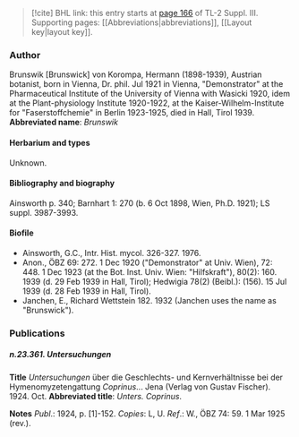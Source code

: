 > [!cite] BHL link: this entry starts at [page 166](https://www.biodiversitylibrary.org/page/33266473) of TL-2 Suppl. III.
> Supporting pages: [[Abbreviations|abbreviations]], [[Layout key|layout key]].

### Author

Brunswik \[Brunswick\] von Korompa, Hermann (1898-1939), Austrian botanist, born in Vienna, Dr. phil. Jul 1921 in Vienna, "Demonstrator" at the Pharmaceutical Institute of the University of Vienna with Wasicki 1920, idem at the Plant-physiology Institute 1920-1922, at the Kaiser-Wilhelm-Institute for "Faserstoffchemie" in Berlin 1923-1925, died in Hall, Tirol 1939. 
**Abbreviated name**: *Brunswik*

#### Herbarium and types

Unknown.

#### Bibliography and biography

Ainsworth p. 340; Barnhart 1: 270 (b. 6 Oct 1898, Wien, Ph.D. 1921); LS suppl. 3987-3993.

#### Biofile

- Ainsworth, G.C., Intr. Hist. mycol. 326-327. 1976.
- Anon., ÖBZ 69: 272. 1 Dec 1920 ("Demonstrator" at Univ. Wien), 72: 448. 1 Dec 1923 (at the Bot. Inst. Univ. Wien: "Hilfskraft"), 80(2): 160. 1939 (d. 29 Feb 1939 in Hall, Tirol); Hedwigia 78(2) (Beibl.): (156). 15 Jul 1939 (d. 28 Feb 1939 in Hall, Tirol).
- Janchen, E., Richard Wettstein 182. 1932 (Janchen uses the name as "Brunswick").

### Publications

##### n.23.361. Untersuchungen

**Title**
*Untersuchungen* über die Geschlechts- und Kernverhältnisse bei der Hymenomyzetengattung *Coprinus*... Jena (Verlag von Gustav Fischer). 1924. Oct.
**Abbreviated title**: *Unters. Coprinus*.

**Notes**
*Publ*.: 1924, p. \[1\]-152. *Copies*: L, U.
*Ref*.: W., ÖBZ 74: 59. 1 Mar 1925 (rev.).

